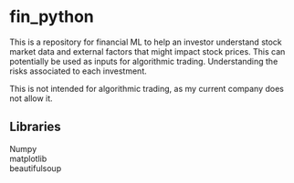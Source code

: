 # fin_python
This is a repository for financial ML to help an investor understand stock market data and external factors that might impact stock prices.  This can potentially be used as inputs for algorithmic trading.  Understanding the risks associated to each investment.

This is not intended for algorithmic trading, as my current company does not allow it.

## Libraries
Numpy <br>
matplotlib <br>
beautifulsoup <br>

## 
